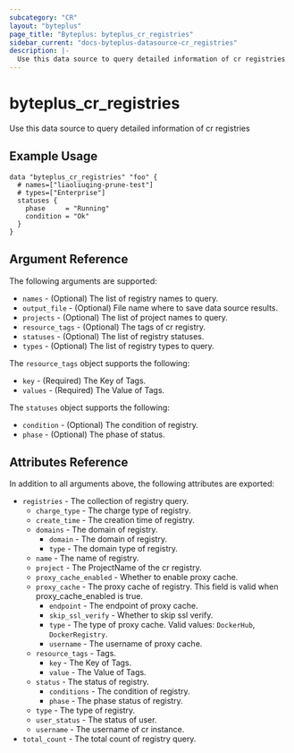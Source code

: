 ```yaml
---
subcategory: "CR"
layout: "byteplus"
page_title: "Byteplus: byteplus_cr_registries"
sidebar_current: "docs-byteplus-datasource-cr_registries"
description: |-
  Use this data source to query detailed information of cr registries
---
```

# byteplus_cr_registries
Use this data source to query detailed information of cr registries
## Example Usage
```hcl
data "byteplus_cr_registries" "foo" {
  # names=["liaoliuqing-prune-test"]
  # types=["Enterprise"]
  statuses {
    phase     = "Running"
    condition = "Ok"
  }
}
```
## Argument Reference
The following arguments are supported:
* `names` - (Optional) The list of registry names to query.
* `output_file` - (Optional) File name where to save data source results.
* `projects` - (Optional) The list of project names to query.
* `resource_tags` - (Optional) The tags of cr registry.
* `statuses` - (Optional) The list of registry statuses.
* `types` - (Optional) The list of registry types to query.

The `resource_tags` object supports the following:

* `key` - (Required) The Key of Tags.
* `values` - (Required) The Value of Tags.

The `statuses` object supports the following:

* `condition` - (Optional) The condition of registry.
* `phase` - (Optional) The phase of status.

## Attributes Reference
In addition to all arguments above, the following attributes are exported:
* `registries` - The collection of registry query.
    * `charge_type` - The charge type of registry.
    * `create_time` - The creation time of registry.
    * `domains` - The domain of registry.
        * `domain` - The domain of registry.
        * `type` - The domain type of registry.
    * `name` - The name of registry.
    * `project` - The ProjectName of the cr registry.
    * `proxy_cache_enabled` - Whether to enable proxy cache.
    * `proxy_cache` - The proxy cache of registry. This field is valid when proxy_cache_enabled is true.
        * `endpoint` - The endpoint of proxy cache.
        * `skip_ssl_verify` - Whether to skip ssl verify.
        * `type` - The type of proxy cache. Valid values: `DockerHub`, `DockerRegistry`.
        * `username` - The username of proxy cache.
    * `resource_tags` - Tags.
        * `key` - The Key of Tags.
        * `value` - The Value of Tags.
    * `status` - The status of registry.
        * `conditions` - The condition of registry.
        * `phase` - The phase status of registry.
    * `type` - The type of registry.
    * `user_status` - The status of user.
    * `username` - The username of cr instance.
* `total_count` - The total count of registry query.


